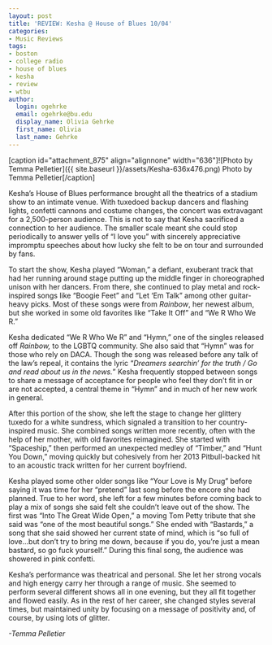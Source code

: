 ```yaml
---
layout: post
title: 'REVIEW: Kesha @ House of Blues 10/04'
categories:
- Music Reviews
tags:
- boston
- college radio
- house of blues
- kesha
- review
- wtbu
author:
  login: ogehrke
  email: ogehrke@bu.edu
  display_name: Olivia Gehrke
  first_name: Olivia
  last_name: Gehrke
---
```

\[caption id="attachment\_875" align="alignnone" width="636"\]![Photo by Temma Pelletier]({{ site.baseurl }}/assets/Kesha-636x476.png) Photo by Temma Pelletier\[/caption\]

Kesha’s House of Blues performance brought all the theatrics of a stadium show to an intimate venue. With tuxedoed backup dancers and flashing lights, confetti cannons and costume changes, the concert was extravagant for a 2,500-person audience. This is not to say that Kesha sacrificed a connection to her audience. The smaller scale meant she could stop periodically to answer yells of “I love you” with sincerely appreciative impromptu speeches about how lucky she felt to be on tour and surrounded by fans.

To start the show, Kesha played “Woman,” a defiant, exuberant track that had her running around stage putting up the middle finger in choreographed unison with her dancers. From there, she continued to play metal and rock-inspired songs like “Boogie Feet” and “Let ‘Em Talk” among other guitar-heavy picks. Most of these songs were from _Rainbow_, her newest album, but she worked in some old favorites like “Take It Off” and “We R Who We R.”

Kesha dedicated “We R Who We R” and “Hymn,” one of the singles released off _Rainbow,_ to the LGBTQ community. She also said that “Hymn” was for those who rely on DACA. Though the song was released before any talk of the law’s repeal, it contains the lyric “_Dreamers searchin’ for the truth / Go and read about us in the news._” Kesha frequently stopped between songs to share a message of acceptance for people who feel they don’t fit in or are not accepted, a central theme in “Hymn” and in much of her new work in general.

After this portion of the show, she left the stage to change her glittery tuxedo for a white sundress, which signaled a transition to her country-inspired music. She combined songs written more recently, often with the help of her mother, with old favorites reimagined. She started with “Spaceship,” then performed an unexpected medley of “Timber,” and “Hunt You Down,” moving quickly but cohesively from her 2013 Pitbull-backed hit to an acoustic track written for her current boyfriend.

Kesha played some other older songs like “Your Love is My Drug” before saying it was time for her “pretend” last song before the encore she had planned. True to her word, she left for a few minutes before coming back to play a mix of songs she said felt she couldn’t leave out of the show. The first was “Into The Great Wide Open,” a moving Tom Petty tribute that she said was “one of the most beautiful songs.” She ended with “Bastards,” a song that she said showed her current state of mind, which is “so full of love…but don’t try to bring me down, because if you do, you’re just a mean bastard, so go fuck yourself.” During this final song, the audience was showered in pink confetti.

Kesha’s performance was theatrical and personal. She let her strong vocals and high energy carry her through a range of music. She seemed to perform several different shows all in one evening, but they all fit together and flowed easily. As in the rest of her career, she changed styles several times, but maintained unity by focusing on a message of positivity and, of course, by using lots of glitter.

_\-Temma Pelletier_